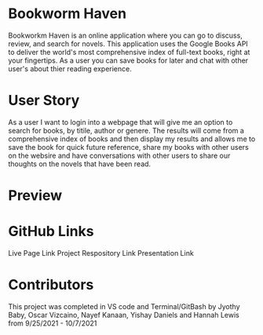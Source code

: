 # Bookworm Haven
Bookworkm Haven is an online application where you can go to discuss, review, and search for novels. This application uses the Google Books API to deliver the world's most comprehensive index of full-text books, right at your fingertips. As a user you can save books for later and chat with other user's about thier reading experience.



# User Story
As a user I want to login into a webpage that will give me an option to search for books, by titile, author or genere. The results will come from a comprehensive index of books and then display my results and allows me to save the book for quick future reference, share my books with other users on the websire and have conversations with other users to share our thoughts on the novels that have been read.  

# Preview 

# GitHub Links

Live Page Link
Project Respository Link
Presentation Link


# Contributors

This project was completed in VS code and Terminal/GitBash by Jyothy Baby, Oscar Vizcaino, Nayef Kanaan, Yishay Daniels and Hannah Lewis from 9/25/2021 - 10/7/2021